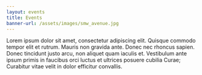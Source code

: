 ```yaml
---
layout: events
title: Events
banner-url: /assets/images/smw_avenue.jpg
---
```

Lorem ipsum dolor sit amet, consectetur adipiscing elit. Quisque commodo tempor elit et rutrum. Mauris non gravida ante. Donec nec rhoncus sapien. Donec tincidunt justo arcu, non aliquet quam iaculis et. Vestibulum ante ipsum primis in faucibus orci luctus et ultrices posuere cubilia Curae; Curabitur vitae velit in dolor efficitur convallis.
